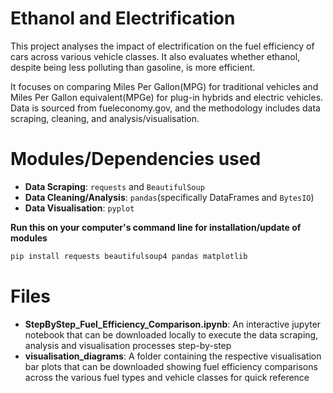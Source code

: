 # Ethanol and Electrification
This project analyses the impact of electrification on the fuel efficiency of cars across various vehicle classes. It also evaluates whether ethanol, despite being less polluting than gasoline, is more efficient. 

It focuses on comparing Miles Per Gallon(MPG) for traditional vehicles and Miles Per Gallon equivalent(MPGe) for plug-in hybrids and electric vehicles. Data is sourced from fueleconomy.gov, and the methodology includes data scraping, cleaning, and analysis/visualisation.

# Modules/Dependencies used
- **Data Scraping**: `requests` and `BeautifulSoup`
- **Data Cleaning/Analysis**: `pandas`(specifically DataFrames and `BytesIO`)
- **Data Visualisation**: `pyplot`

**Run this on your computer's command line for installation/update of modules**
  ```bash
  pip install requests beautifulsoup4 pandas matplotlib
  ```

# Files
- **StepByStep_Fuel_Efficiency_Comparison.ipynb**: An interactive jupyter notebook that can be downloaded locally to execute the data scraping, analysis and visualisation processes step-by-step
- **visualisation_diagrams**: A folder containing the respective visualisation bar plots that can be downloaded showing fuel efficiency comparisons across the various fuel types and vehicle classes for quick reference
